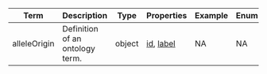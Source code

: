 |Term | Description | Type | Properties | Example | Enum|
| ---| ---| ---| ---| ---| --- |
| alleleOrigin | Definition of an ontology term. | object | [id](./id.md), [label](./label.md) | NA | NA|
